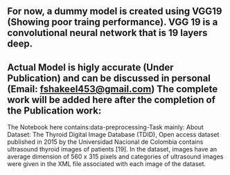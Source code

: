 For now, a dummy model is created using VGG19 (Showing poor traing performance). VGG 19 is a convolutional neural network that is 19 layers deep. 
-----
Actual Model is higly accurate (Under Publication) and can be discussed in personal (Email: fshakeel453@gmail.com)
The complete work will be added here after the completion of the Publication work:
----
The Notebook here contains:data-preprocessing-Task mainly:
About Dataset: The Thyroid Digital Image Database (TDID), Open access dataset published in 2015 by the Universidad  Nacional de Colombia contains ultrasound thyroid images of patients [19]. In the dataset, images have an average dimension of 560 x 315 pixels and categories of ultrasound images were given in the XML file associated with each image of the dataset.
